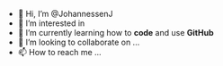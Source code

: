 - 👋 Hi, I’m @JohannessenJ
- 👀 I’m interested in 
- 🌱 I’m currently learning how to **code** and use **GitHub**
- 💞️ I’m looking to collaborate on ...
- 📫 How to reach me ...

<!---
JohannessenJ/JohannessenJ is a ✨ special ✨ repository because its `README.md` (this file) appears on your GitHub profile.
You can click the Preview link to take a look at your changes.
--->
